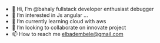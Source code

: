- 👋 Hi, I’m @bahaly fullstack developer enthusiast debugger 
- 👀 I’m interested in Js angular ...
- 🌱 I’m currently learning cloud with aws
- 💞️ I’m looking to collaborate on innovate project
- 📫 How to reach me elbadembele@gmail.com

<!---
bahaly/bahaly is a ✨ special ✨ repository because its `README.md` (this file) appears on your GitHub profile.
You can click the Preview link to take a look at your changes.
--->
